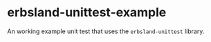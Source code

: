 # erbsland-unittest-example
An working example unit test that uses the `erbsland-unittest` library.

